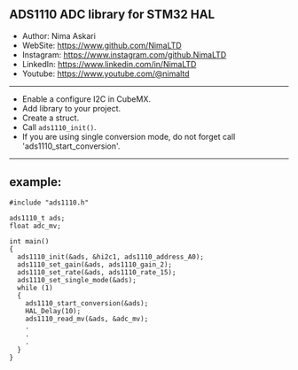 ## ADS1110 ADC library for STM32 HAL
*	Author:     Nima Askari
*	WebSite:    https://www.github.com/NimaLTD
*	Instagram:  https://www.instagram.com/github.NimaLTD
*	LinkedIn:   https://www.linkedin.com/in/NimaLTD
*	Youtube:    https://www.youtube.com/@nimaltd
--------------------------------------------------------------------------------   
* Enable a configure I2C in CubeMX.
* Add library to your project.
* Create a struct.
* Call `ads1110_init()`.
* If you are using single conversion mode, do not forget call 'ads1110_start_conversion'.
--------------------------------------------------------------------------------
## example:

```
#include "ads1110.h"

ads1110_t ads;
float adc_mv;

int main()
{
  ads1110_init(&ads, &hi2c1, ads1110_address_A0);
  ads1110_set_gain(&ads, ads1110_gain_2);
  ads1110_set_rate(&ads, ads1110_rate_15);
  ads1110_set_single_mode(&ads);
  while (1)
  {
    ads1110_start_conversion(&ads);
    HAL_Delay(10);
    ads1110_read_mv(&ads, &adc_mv);
    .
    .
    .
  }  
}
```
